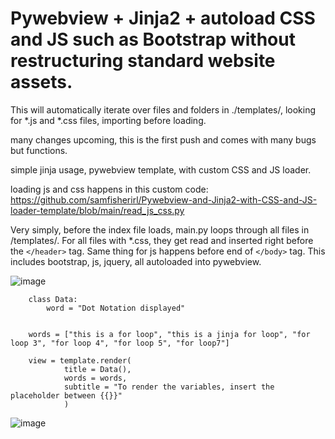# 
# Pywebview + Jinja2 + autoload CSS and JS such as Bootstrap without restructuring standard website assets. 

 This will automatically iterate over files and folders in ./templates/, looking for *.js and *.css files, importing before loading. 


many changes upcoming, this is the first push and comes with many bugs but functions.  

simple jinja usage, pywebview template, with custom CSS and JS loader. 

loading js and css happens in this custom code: https://github.com/samfisherirl/Pywebview-and-Jinja2-with-CSS-and-JS-loader-template/blob/main/read_js_css.py

Very simply, before the index file loads, main.py loops through all files in /templates/. For all files with  *.css, they get read and inserted right before the  `</header>` tag. Same thing for js happens before end of `</body>` tag. 
This includes bootstrap, js, jquery, all autoloaded into pywebview.

![image](https://user-images.githubusercontent.com/98753696/220867172-ea626610-6b0c-49c0-8fd6-6e24a2c94e56.png)

        class Data:
            word = "Dot Notation displayed"


        words = ["this is a for loop", "this is a jinja for loop", "for loop 3", "for loop 4", "for loop 5", "for loop7"]

        view = template.render(
                title = Data(),
                words = words,
                subtitle = "To render the variables, insert the placeholder between {{}}"
                )

![image](https://user-images.githubusercontent.com/98753696/220905717-1330f53d-030f-4073-90fc-ed3cbe01c9ca.png)

 
